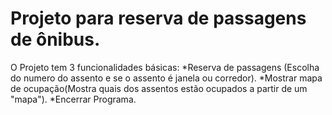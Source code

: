 # Projeto para reserva de passagens de ônibus.


O Projeto tem 3 funcionalidades básicas:
*Reserva de passagens (Escolha do numero do assento e se o assento é janela ou corredor).
*Mostrar mapa de ocupação(Mostra quais dos assentos estão ocupados a partir de um "mapa").
*Encerrar Programa.